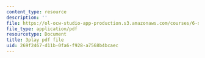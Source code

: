 ```yaml
---
content_type: resource
description: ''
file: https://ol-ocw-studio-app-production.s3.amazonaws.com/courses/6-s897-machine-learning-for-healthcare-spring-2019/269f2467d11b0fa6f928a7568b4bcaec_kZrb6ZIwJqg.pdf
file_type: application/pdf
resourcetype: Document
title: 3play pdf file
uid: 269f2467-d11b-0fa6-f928-a7568b4bcaec
---
```

